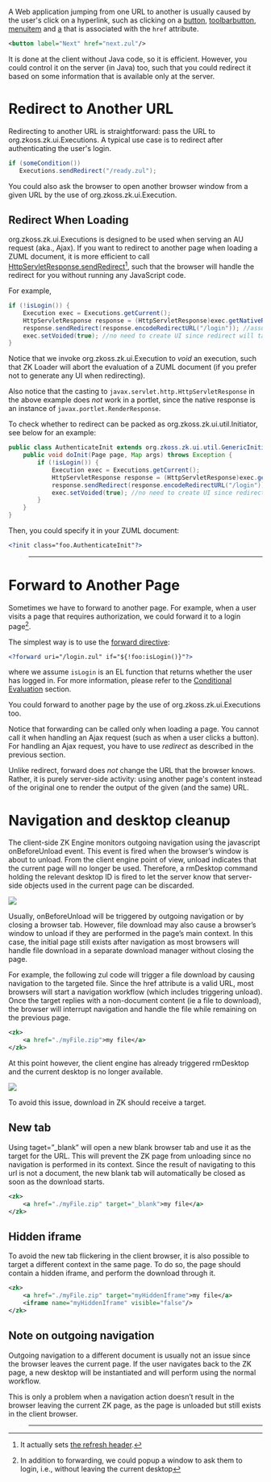 

A Web application jumping from one URL to another is usually caused by
the user's click on a hyperlink, such as clicking on a
[button](ZK_Component_Reference/Essential_Components/Button),
[toolbarbutton](ZK_Component_Reference/Essential_Components/Toolbarbutton),
[menuitem](ZK_Component_Reference/Essential_Components/Menu/Menuitem)
and [a](ZK_Component_Reference/Essential_Components/A) that
is associated with the `href` attribute.

``` xml
<button label="Next" href="next.zul"/>
```

It is done at the client without Java code, so it is efficient. However,
you could control it on the server (in Java) too, such that you could
redirect it based on some information that is available only at the
server.

# Redirect to Another URL

Redirecting to another URL is straightforward: pass the URL to
<javadoc method="sendRedirect(java.lang.String)">org.zkoss.zk.ui.Executions</javadoc>.
A typical use case is to redirect after authenticating the user's login.

``` java
if (someCondition())
   Executions.sendRedirect("/ready.zul");
```

You could also ask the browser to open another browser window from a
given URL by the use of
<javadoc method="sendRedirect(java.lang.String, java.lang.String)" type="interface">org.zkoss.zk.ui.Execution</javadoc>.

## Redirect When Loading

<javadoc method="sendRedirect(java.lang.String)">org.zkoss.zk.ui.Executions</javadoc>
is designed to be used when serving an AU request (aka., Ajax). If you
want to redirect to another page when loading a ZUML document, it is
more efficient to call
[HttpServletResponse.sendRedirect](http://download.oracle.com/javaee/1.4/api/javax/servlet/http/HttpServletResponse.html#sendRedirect%28java.lang.String%29)[^1],
such that the browser will handle the redirect for you without running
any JavaScript code.

For example,

``` java
if (!isLogin()) {
    Execution exec = Executions.getCurrent();
    HttpServletResponse response = (HttpServletResponse)exec.getNativeResponse();
    response.sendRedirect(response.encodeRedirectURL("/login")); //assume there is /login
    exec.setVoided(true); //no need to create UI since redirect will take place
}
```

Notice that we invoke
<javadoc method="setVoided(boolean)" type="interface">org.zkoss.zk.ui.Execution</javadoc>
to *void* an execution, such that ZK Loader will abort the evaluation of
a ZUML document (if you prefer not to generate any UI when redirecting).

Also notice that the casting to `javax.servlet.http.HttpServletResponse`
in the above example does *not* work in a portlet, since the native
response is an instance of `javax.portlet.RenderResponse`.

To check whether to redirect can be packed as
<javadoc type="interface">org.zkoss.zk.ui.util.Initiator</javadoc>, see
below for an example:

``` java
public class AuthenticateInit extends org.zkoss.zk.ui.util.GenericInitiator {
    public void doInit(Page page, Map args) throws Exception {
        if (!isLogin()) {
            Execution exec = Executions.getCurrent();
            HttpServletResponse response = (HttpServletResponse)exec.getNativeResponse();
            response.sendRedirect(response.encodeRedirectURL("/login")); //assume there is /login
            exec.setVoided(true); //no need to create UI since redirect will take place
        }
    }
}
```

Then, you could specify it in your ZUML document:

``` xml
<?init class="foo.AuthenticateInit"?>
```

> ------------------------------------------------------------------------
>
> <references/>

# Forward to Another Page

Sometimes we have to forward to another page. For example, when a user
visits a page that requires authorization, we could forward it to a
login page[^2].

The simplest way is to use the [forward
directive](ZUML_Reference/ZUML/Processing_Instructions/forward):

``` xml
<?forward uri="/login.zul" if="${!foo:isLogin()}"?>
```

where we assume `isLogin` is an EL function that returns whether the
user has logged in. For more information, please refer to the
[Conditional
Evaluation]({{site.baseurl}}/zk_dev_ref/UI_Composing/ZUML/Conditional_Evaluation)
section.

You could forward to another page by the use of
<javadoc method="forward(java.lang.String)">org.zkoss.zk.ui.Executions</javadoc>
too.

Notice that forwarding can be called only when loading a page. You
cannot call it when handling an Ajax request (such as when a user clicks
a button). For handling an Ajax request, you have to use *redirect* as
described in the previous section.

Unlike redirect, forward does *not* change the URL that the browser
knows. Rather, it is purely server-side activity: using another page's
content instead of the original one to render the output of the given
(and the same) URL.

# Navigation and desktop cleanup

The client-side ZK Engine monitors outgoing navigation using the
javascript onBeforeUnload event. This event is fired when the browser’s
window is about to unload. From the client engine point of view, unload
indicates that the current page will no longer be used. Therefore, a
rmDesktop command holding the relevant desktop ID is fired to let the
server know that server-side objects used in the current page can be
discarded.

![](images/OnBeforeUnload1.png )

Usually, onBeforeUnload will be triggered by outgoing navigation or by
closing a browser tab. However, file download may also cause a browser’s
window to unload if they are performed in the page’s main context. In
this case, the initial page still exists after navigation as most
browsers will handle file download in a separate download manager
without closing the page.

For example, the following zul code will trigger a file download by
causing navigation to the targeted file. Since the href attribute is a
valid URL, most browsers will start a navigation workflow (which
includes triggering unload). Once the target replies with a non-document
content (ie a file to download), the browser will interrupt navigation
and handle the file while remaining on the previous page.

``` xml
<zk>
    <a href="./myFile.zip">my file</a>
</zk>
```

At this point however, the client engine has already triggered rmDesktop
and the current desktop is no longer available.

![](images/OnBeforeUnload2.png )

To avoid this issue, download in ZK should receive a target.

## New tab

Using taget=”\_blank” will open a new blank browser tab and use it as
the target for the URL. This will prevent the ZK page from unloading
since no navigation is performed in its context. Since the result of
navigating to this url is not a document, the new blank tab will
automatically be closed as soon as the download starts.

``` xml
<zk>
    <a href="./myFile.zip" target="_blank">my file</a>
</zk>
```

## Hidden iframe

To avoid the new tab flickering in the client browser, it is also
possible to target a different context in the same page. To do so, the
page should contain a hidden iframe, and perform the download through
it.

``` xml
<zk>
    <a href="./myFile.zip" target="myHiddenIframe">my file</a>
    <iframe name="myHiddenIframe" visible="false"/>
</zk>
```

## Note on outgoing navigation

Outgoing navigation to a different document is usually not an issue
since the browser leaves the current page. If the user navigates back to
the ZK page, a new desktop will be instantiated and will perform using
the normal workflow.

This is only a problem when a navigation action doesn’t result in the
browser leaving the current ZK page, as the page is unloaded but still
exists in the client browser.

> ------------------------------------------------------------------------
>
> <references/>

[^1]: It actually sets [the refresh
    header](http://www.metatags.org/meta_http_equiv_refresh).

[^2]: In addition to forwarding, we could popup a window to ask them to
    login, i.e., without leaving the current desktop
